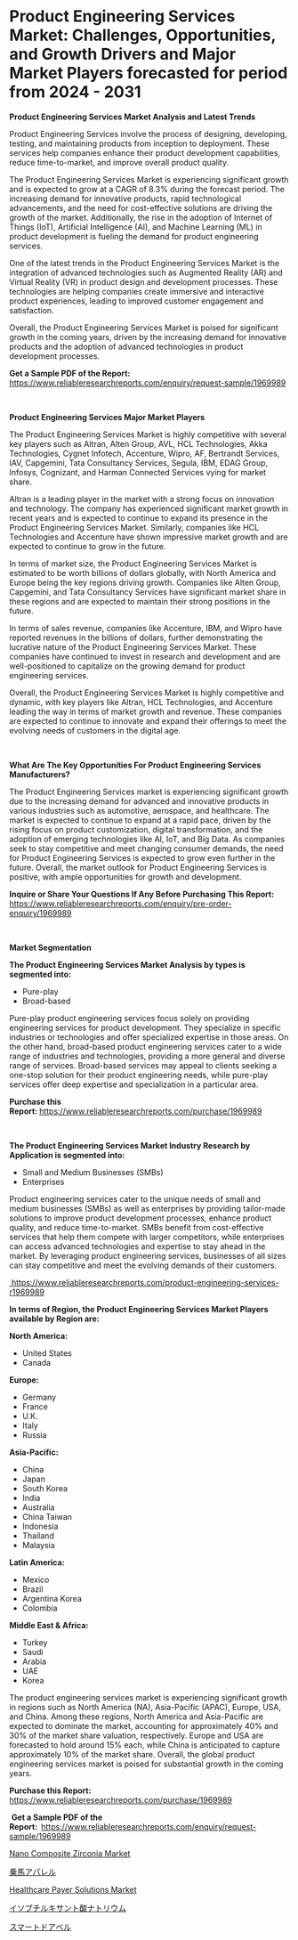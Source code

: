 <p><h1>Product Engineering Services Market: Challenges, Opportunities, and Growth Drivers and Major Market Players forecasted for period from 2024 - 2031</h1></p><p><strong>Product Engineering Services Market Analysis and Latest Trends</strong></p>
<p><p>Product Engineering Services involve the process of designing, developing, testing, and maintaining products from inception to deployment. These services help companies enhance their product development capabilities, reduce time-to-market, and improve overall product quality. </p><p>The Product Engineering Services Market is experiencing significant growth and is expected to grow at a CAGR of 8.3% during the forecast period. The increasing demand for innovative products, rapid technological advancements, and the need for cost-effective solutions are driving the growth of the market. Additionally, the rise in the adoption of Internet of Things (IoT), Artificial Intelligence (AI), and Machine Learning (ML) in product development is fueling the demand for product engineering services.</p><p>One of the latest trends in the Product Engineering Services Market is the integration of advanced technologies such as Augmented Reality (AR) and Virtual Reality (VR) in product design and development processes. These technologies are helping companies create immersive and interactive product experiences, leading to improved customer engagement and satisfaction.</p><p>Overall, the Product Engineering Services Market is poised for significant growth in the coming years, driven by the increasing demand for innovative products and the adoption of advanced technologies in product development processes.</p></p>
<p><strong>Get a Sample PDF of the Report:&nbsp;</strong> <a href="https://www.reliableresearchreports.com/enquiry/request-sample/1969989">https://www.reliableresearchreports.com/enquiry/request-sample/1969989</a></p>
<p>&nbsp;</p>
<p><strong>Product Engineering Services Major Market Players</strong></p>
<p><p>The Product Engineering Services Market is highly competitive with several key players such as Altran, Alten Group, AVL, HCL Technologies, Akka Technologies, Cygnet Infotech, Accenture, Wipro, AF, Bertrandt Services, IAV, Capgemini, Tata Consultancy Services, Segula, IBM, EDAG Group, Infosys, Cognizant, and Harman Connected Services vying for market share. </p><p>Altran is a leading player in the market with a strong focus on innovation and technology. The company has experienced significant market growth in recent years and is expected to continue to expand its presence in the Product Engineering Services Market. Similarly, companies like HCL Technologies and Accenture have shown impressive market growth and are expected to continue to grow in the future.</p><p>In terms of market size, the Product Engineering Services Market is estimated to be worth billions of dollars globally, with North America and Europe being the key regions driving growth. Companies like Alten Group, Capgemini, and Tata Consultancy Services have significant market share in these regions and are expected to maintain their strong positions in the future.</p><p>In terms of sales revenue, companies like Accenture, IBM, and Wipro have reported revenues in the billions of dollars, further demonstrating the lucrative nature of the Product Engineering Services Market. These companies have continued to invest in research and development and are well-positioned to capitalize on the growing demand for product engineering services.</p><p>Overall, the Product Engineering Services Market is highly competitive and dynamic, with key players like Altran, HCL Technologies, and Accenture leading the way in terms of market growth and revenue. These companies are expected to continue to innovate and expand their offerings to meet the evolving needs of customers in the digital age.</p></p>
<p>&nbsp;</p>
<p><strong>What Are The Key Opportunities For Product Engineering Services Manufacturers?</strong></p>
<p><p>The Product Engineering Services market is experiencing significant growth due to the increasing demand for advanced and innovative products in various industries such as automotive, aerospace, and healthcare. The market is expected to continue to expand at a rapid pace, driven by the rising focus on product customization, digital transformation, and the adoption of emerging technologies like AI, IoT, and Big Data. As companies seek to stay competitive and meet changing consumer demands, the need for Product Engineering Services is expected to grow even further in the future. Overall, the market outlook for Product Engineering Services is positive, with ample opportunities for growth and development.</p></p>
<p><strong>Inquire or Share Your Questions If Any Before Purchasing This Report:</strong> <a href="https://www.reliableresearchreports.com/enquiry/pre-order-enquiry/1969989">https://www.reliableresearchreports.com/enquiry/pre-order-enquiry/1969989</a></p>
<p>&nbsp;</p>
<p><strong>Market Segmentation</strong></p>
<p><strong>The Product Engineering Services Market Analysis by types is segmented into:</strong></p>
<p><ul><li>Pure-play</li><li>Broad-based</li></ul></p>
<p><p>Pure-play product engineering services focus solely on providing engineering services for product development. They specialize in specific industries or technologies and offer specialized expertise in those areas. On the other hand, broad-based product engineering services cater to a wide range of industries and technologies, providing a more general and diverse range of services. Broad-based services may appeal to clients seeking a one-stop solution for their product engineering needs, while pure-play services offer deep expertise and specialization in a particular area.</p></p>
<p><strong>Purchase this Report:&nbsp;</strong><a href="https://www.reliableresearchreports.com/purchase/1969989">https://www.reliableresearchreports.com/purchase/1969989</a></p>
<p>&nbsp;</p>
<p><strong>The Product Engineering Services Market Industry Research by Application is segmented into:</strong></p>
<p><ul><li>Small and Medium Businesses (SMBs)</li><li>Enterprises</li></ul></p>
<p><p>Product engineering services cater to the unique needs of small and medium businesses (SMBs) as well as enterprises by providing tailor-made solutions to improve product development processes, enhance product quality, and reduce time-to-market. SMBs benefit from cost-effective services that help them compete with larger competitors, while enterprises can access advanced technologies and expertise to stay ahead in the market. By leveraging product engineering services, businesses of all sizes can stay competitive and meet the evolving demands of their customers.</p></p>
<p><a href="https://www.reliableresearchreports.com/product-engineering-services-r1969989">&nbsp;https://www.reliableresearchreports.com/product-engineering-services-r1969989</a></p>
<p><strong>In terms of Region, the Product Engineering Services Market Players available by Region are:</strong></p>
<p>
    <p> <strong> North America: </strong>
        <ul>
            <li>United States</li>
            <li>Canada</li>
        </ul>
        </p> 
    <p> <strong> Europe: </strong>
        <ul>
            <li>Germany</li>
            <li>France</li>
            <li>U.K.</li>
            <li>Italy</li>
            <li>Russia</li>
        </ul>
        </p> 
    <p> <strong> Asia-Pacific: </strong>
        <ul>
            <li>China</li>
            <li>Japan</li>
            <li>South Korea</li>
            <li>India</li>
            <li>Australia</li>
            <li>China Taiwan</li>
            <li>Indonesia</li>
            <li>Thailand</li>
            <li>Malaysia</li>
        </ul>
        </p> 
    <p> <strong> Latin America: </strong>
        <ul>
            <li>Mexico</li>
            <li>Brazil</li>
            <li>Argentina Korea</li>
            <li>Colombia</li>
        </ul>
        </p> 
    <p> <strong> Middle East & Africa: </strong>
        <ul>
            <li>Turkey</li>
            <li>Saudi</li>
            <li>Arabia</li>
            <li>UAE</li>
            <li>Korea</li>
        </ul>
    </p>
    </p>
<p><p>The product engineering services market is experiencing significant growth in regions such as North America (NA), Asia-Pacific (APAC), Europe, USA, and China. Among these regions, North America and Asia-Pacific are expected to dominate the market, accounting for approximately 40% and 30% of the market share valuation, respectively. Europe and USA are forecasted to hold around 15% each, while China is anticipated to capture approximately 10% of the market share. Overall, the global product engineering services market is poised for substantial growth in the coming years.</p></p>
<p><strong>Purchase this Report: </strong><a href="https://www.reliableresearchreports.com/purchase/1969989">https://www.reliableresearchreports.com/purchase/1969989</a></p>
<p>&nbsp;<strong>Get a Sample PDF of the Report:&nbsp;&nbsp;</strong><a href="https://www.reliableresearchreports.com/enquiry/request-sample/1969989">https://www.reliableresearchreports.com/enquiry/request-sample/1969989</a></p>
<p><strong></strong></p>
<p><p><a href="https://issuu.com/reportprime-2/docs/nano-composite-zirconia-market-size-2030.pptx">Nano Composite Zirconia Market</a></p><p><a href="https://github.com/Sophiaard2003/Market-Research-Report-List-1/blob/main/326172559768.md">乗馬アパレル</a></p><p><a href="https://github.com/LaceyZemlak1/Market-Research-Report-List-1/blob/main/healthcare-payer-solutions-market.md">Healthcare Payer Solutions Market</a></p><p><a href="https://medium.com/@elmoray21/%E3%83%8A%E3%83%88%E3%83%AA%E3%82%A6%E3%83%A0%E3%82%A4%E3%82%BD%E3%83%96%E3%83%81%E3%83%AB%E3%82%AD%E3%82%B5%E3%83%B3%E3%82%BB%E3%83%BC%E3%83%88%E5%B8%82%E5%A0%B4%E5%88%86%E6%9E%90-%E3%81%9D%E3%81%AEcagr-%E5%B8%82%E5%A0%B4%E3%82%BB%E3%82%B0%E3%83%A1%E3%83%B3%E3%83%86%E3%83%BC%E3%82%B7%E3%83%A7%E3%83%B3-%E3%81%8A%E3%82%88%E3%81%B3%E3%82%B0%E3%83%AD%E3%83%BC%E3%83%90%E3%83%AB%E7%94%A3%E6%A5%AD%E6%A6%82%E8%A6%81-e2a82b8900d2">イソブチルキサント酸ナトリウム</a></p><p><a href="https://github.com/deonnorth8/Market-Research-Report-List-1/blob/main/568417859769.md">スマートドアベル</a></p></p>